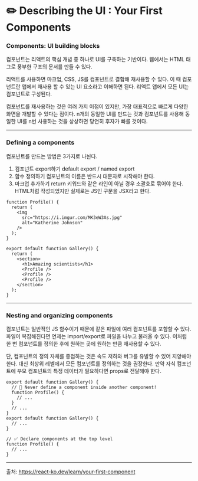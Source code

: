 # ✏️ Describing the UI : Your First Components

### Components: UI building blocks

컴포넌트는 리액트의 핵심 개념 중 하나로 UI를 구축하는 기반이다.
웹에서는 HTML 태그로 풍부한 구조의 문서를 만들 수 있다.

리액트를 사용하면 마크업, CSS, JS를 컴포넌트로 결합해 재사용할 수 있다.
이 때 컴포넌트란 앱에서 재사용 할 수 있는 UI 요소라고 이해하면 된다.
리액트 앱에서 모든 UI는 컴포넌트로 구성된다.

컴포넌트를 재사용하는 것은 여러 가지 이점이 있지만, 가장 대표적으로 빠르게 다양한 화면을 개발할 수 있다는 점이다.
n개의 동일한 UI를 만드는 것과 컴포넌트를 사용해 동일한 UI를 n번 사용하는 것을 상상하면 당연히 후자가 빠를 것이다.

---

### Defining a components

컴포넌트를 만드는 방법은 3가지로 나뉜다.

1. 컴포넌트 export하기
   default export / named export
2. 함수 정의하기
   컴포넌트의 이름은 반드시 대문자로 시작해야 한다.
3. 마크업 추가하기
   return 키워드와 같은 라인이 아닐 경우 소괄호로 묶어야 한다.
   HTML처럼 작성되었지만 실제로는 JS인 구문을 JSX라고 한다.

```
function Profile() {
  return (
    <img
      src="https://i.imgur.com/MK3eW3As.jpg"
      alt="Katherine Johnson"
    />
  );
}

export default function Gallery() {
  return (
    <section>
      <h1>Amazing scientists</h1>
      <Profile />
      <Profile />
      <Profile />
    </section>
  );
}
```

---

### Nesting and organizing components

컴포넌트는 일반적인 JS 함수이기 때문에 같은 파일에 여러 컴포넌트를 포함할 수 있다.
파일이 복잡해진다면 언제는 import/export로 파일을 나누고 불러올 수 있다.
이처럼 한 번 컴포넌트를 정의한 후에 원하는 곳에 원하는 만큼 재사용할 수 있다.

단, 컴포넌트의 정의 자체를 중첩하는 것은 속도 저하와 버그를 유발할 수 있어 지양해야 한다.
대신 최상위 레벨에서 모든 컴포넌트를 정의하는 것을 권장한다.
만약 자식 컴포넌트에 부모 컴포넌트의 특정 데이터가 필요하다면 props로 전달해야 한다.

```
export default function Gallery() {
  // 🔴 Never define a component inside another component!
  function Profile() {
    // ...
  }
  // ...
}
export default function Gallery() {
  // ...
}

// ✅ Declare components at the top level
function Profile() {
  // ...
}
```

---

출처: https://react-ko.dev/learn/your-first-component
